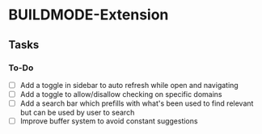 # BUILDMODE-Extension

## Tasks

### To-Do

- [ ] Add a toggle in sidebar to auto refresh while open and navigating
- [ ] Add a toggle to allow/disallow checking on specific domains
- [ ] Add a search bar which prefills with what's been used to find relevant but can be used by user to search
- [ ] Improve buffer system to avoid constant suggestions